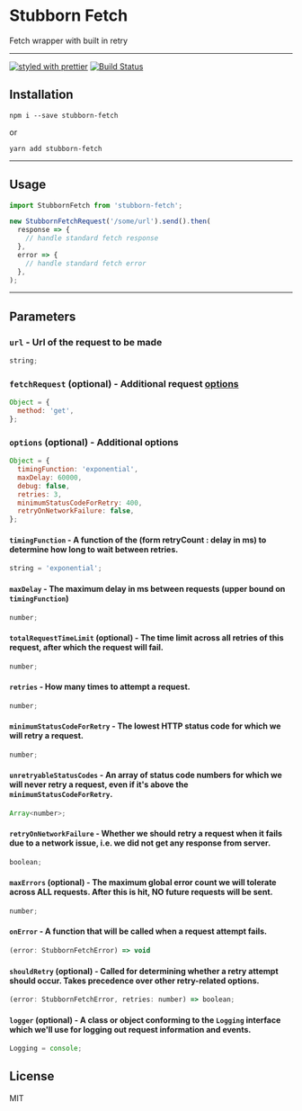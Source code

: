 # Stubborn Fetch

Fetch wrapper with built in retry

---

[![styled with prettier](https://img.shields.io/badge/styled_with-prettier-ff69b4.svg)](https://github.com/prettier/prettier)
[![Build Status](https://travis-ci.org/Quiq/stubborn-fetch.svg?branch=master)](https://travis-ci.org/Quiq/stubborn-fetch)

## Installation

```
npm i --save stubborn-fetch
```

or

```
yarn add stubborn-fetch
```

---

## Usage

```js
import StubbornFetch from 'stubborn-fetch';

new StubbornFetchRequest('/some/url').send().then(
  response => {
    // handle standard fetch response
  },
  error => {
    // handle standard fetch error
  },
);
```

---

## Parameters

### `url` - Url of the request to be made

```js
string;
```

### `fetchRequest` (optional) - Additional request [options](https://github.github.io/fetch/#options)

```js
Object = {
  method: 'get',
};
```

### `options` (optional) - Additional options

```js
Object = {
  timingFunction: 'exponential',
  maxDelay: 60000,
  debug: false,
  retries: 3,
  minimumStatusCodeForRetry: 400,
  retryOnNetworkFailure: false,
};
```

#### `timingFunction` - A function of the (form retryCount : delay in ms) to determine how long to wait between retries.

```js
string = 'exponential';
```

#### `maxDelay` - The maximum delay in ms between requests (upper bound on `timingFunction`)

```js
number;
```

#### `totalRequestTimeLimit` (optional) - The time limit across all retries of this request, after which the request will fail.

```js
number;
```

#### `retries` - How many times to attempt a request.

```js
number;
```

#### `minimumStatusCodeForRetry` - The lowest HTTP status code for which we will retry a request.

```js
number;
```

#### `unretryableStatusCodes` - An array of status code numbers for which we will never retry a request, even if it's above the `minimumStatusCodeForRetry`.

```js
Array<number>;
```

#### `retryOnNetworkFailure` - Whether we should retry a request when it fails due to a network issue, i.e. we did not get any response from server.

```js
boolean;
```

#### `maxErrors` (optional) - The maximum global error count we will tolerate across ALL requests. After this is hit, NO future requests will be sent.

```js
number;
```

#### `onError` - A function that will be called when a request attempt fails.

```js
(error: StubbornFetchError) => void
```

#### `shouldRetry` (optional) - Called for determining whether a retry attempt should occur. Takes precedence over other retry-related options.

```js
(error: StubbornFetchError, retries: number) => boolean;
```

#### `logger` (optional) - A class or object conforming to the `Logging` interface which we'll use for logging out request information and events.

```js
Logging = console;
```

## License

MIT
